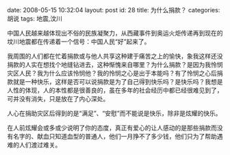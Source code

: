 date: 2008-05-15 10:32:04
layout: post
id: 28
title: 为什么捐款？
categories: 胡说
tags: 地震,汶川

中国人民越来越体现出不俗的民族凝聚力，从西藏事件到奥运火炬传递再到现在的坟川地震都在传递着一个信号：中国人民“好”起来了。

我周围的人们都在忙着捐款或与他人共享这种建于痛苦之上的愉快，象我这样还没捐款的人实在想找个地缝钻进去，这种惭愧来自哪里？为什么捐款？是因为我怜悯灾区人民？我为什么应该怜悯他？我的怜悯之心是出于本能吗？有了怜悯之心后捐款就是一种快乐，这样是否可以说捐款是为了自己得到快乐吗？是快乐吗？我想是人性的体现，人的本性都是很善良的，虽在多年的社会经历中都已经很难见到了，可并没有消失，只是放在了内心深处。

人心在捐助灾区后得到的是“满足”、“安慰”而不能说是快乐，除非是炫耀的快乐。

在人前炫耀会或多或少说明了你的态度，真正有爱心的让人感动的是那些捐款而没有名字的、献血只知道血型的普通人，他们一月挣不了多少钱，他们只为了帮助遇难的人们渡过难关。
